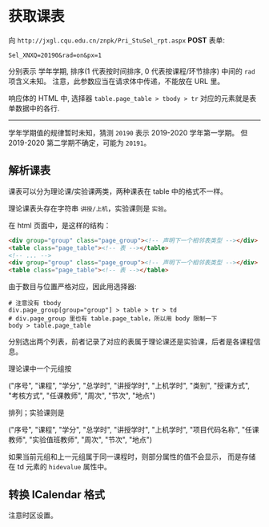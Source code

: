 # 获取课表

向 `http://jxgl.cqu.edu.cn/znpk/Pri_StuSel_rpt.aspx` **POST** 表单:

```
Sel_XNXQ=20190&rad=on&px=1
```

分别表示 学年学期, 排序(1 代表按时间排序, 0 代表按课程/环节排序) 中间的 `rad` 项含义未知。
注意，此参数应当在请求体中传递，不能放在 URL 里。

响应体的 HTML 中, 选择器 `table.page_table > tbody > tr` 对应的元素就是表单数据中的各行.

---

学年学期值的规律暂时未知，猜测 `20190` 表示 2019-2020 学年第一学期。
但 2019-2020 第二学期不确定，可能为 `20191`。

## 解析课表

课表可以分为理论课/实验课两类，两种课表在 table 中的格式不一样。

理论课表头存在字符串 `讲授/上机`，实验课则是 `实验`。

在 html 页面中，是这样的结构：

```html
<div group="group" class="page_group"><!-- 声明下一个相邻表类型 --></div>
<table class="page_table"><!-- 表 --></table>
<!-- ... -->
<div group="group" class="page_group"><!-- 声明下一个相邻表类型 --></div>
<table class="page_table"><!-- 表 --></table>
```

由于数目与位置严格对应，因此用选择器:

```
# 注意没有 tbody
div.page_group[group="group"] > table > tr > td
# div.page_group 里也有 table.page_table，所以用 body 限制一下
body > table.page_table
```

分别选出两个列表，前者记录了对应的表属于理论课还是实验课，后者是各课程信息。

理论课中一个元组按

("序号", "课程", "学分", "总学时", "讲授学时", "上机学时",
"类别", "授课方式", "考核方式", "任课教师", "周次", "节次", "地点")

排列；实验课则是

("序号", "课程", "学分", "总学时", "讲授学时", "上机学时",
"项目代码名称", "任课教师", "实验值班教师", "周次", "节次", "地点")

如果当前元组和上一元组属于同一课程时，则部分属性的值不会显示，
而是存储在 td 元素的 `hidevalue` 属性中。

## 转换 ICalendar 格式

注意时区设置。
